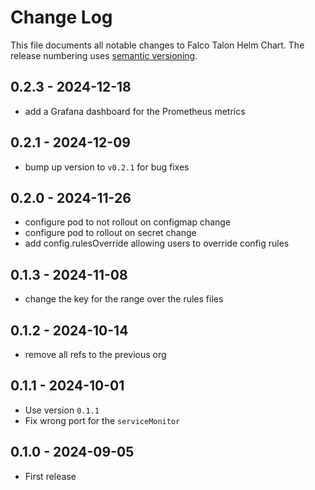 # Change Log

This file documents all notable changes to Falco Talon Helm Chart. The release
numbering uses [semantic versioning](http://semver.org).

## 0.2.3 - 2024-12-18

- add a Grafana dashboard for the Prometheus metrics 

## 0.2.1 - 2024-12-09

- bump up version to `v0.2.1` for bug fixes

## 0.2.0 - 2024-11-26
- configure pod to not rollout on configmap change
- configure pod to rollout on secret change
- add config.rulesOverride allowing users to override config rules

## 0.1.3 - 2024-11-08

- change the key for the range over the rules files

## 0.1.2 - 2024-10-14

- remove all refs to the previous org

## 0.1.1 - 2024-10-01

- Use version `0.1.1`
- Fix wrong port for the `serviceMonitor`

## 0.1.0 - 2024-09-05

- First release